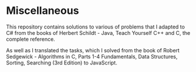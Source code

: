 Miscellaneous
=============

<p>This repository contains solutions to various of problems that I adapted to C# from the books of Herbert Schildt - Java, Teach Yourself C++ and C, the complete reference.</p>
<p>As well as I translated the tasks, which I solved from the book of Robert Sedgewick - Algorithms in C, Parts 1-4 Fundamentals, Data Structures, Sorting, Searching (3rd Edition) to JavaScript.</p>
